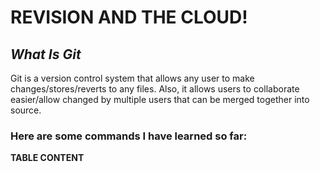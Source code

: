 # **REVISION AND THE CLOUD!**

## *What Is Git*

Git is a version control system that allows any user to make changes/stores/reverts to any files. Also, it allows users to collaborate easier/allow changed by multiple users that can be merged together into source.

### Here are some commands I have learned so far:

**TABLE CONTENT**

